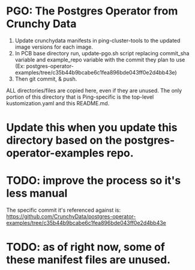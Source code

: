 # PGO: The Postgres Operator from Crunchy Data

1. Update crunchydata manifests in ping-cluster-tools to the updated image versions for each image.
2. In PCB base directory run, update-pgo.sh script replacing commit_sha variable and example_repo variable with the commit they plan to use 
         (Ex: postgres-operator-examples/tree/c35b44b9bcabe6c1fea896bde043ff0e2d4bb43e)
3. Then git commit, & push.

ALL directories/files are copied here, even if they are unused. The only portion of this directory that is Ping-specific
is the top-level kustomization.yaml and this README.md.

# Update this when you update this directory based on the postgres-operator-examples repo.
# TODO: improve the process so it's less manual
The specific commit it's referenced against is:
https://github.com/CrunchyData/postgres-operator-examples/tree/c35b44b9bcabe6c1fea896bde043ff0e2d4bb43e

# TODO: as of right now, some of these manifest files are unused.
